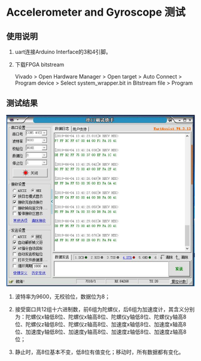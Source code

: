 # Accelerometer and Gyroscope 测试

## 使用说明
1. uart连接Arduino Interface的3和4引脚。

2. 下载FPGA bitstream

   Vivado > Open Hardware Manager > Open target > Auto Connect > Program device > Select system_wrapper.bit in Bitstream file > Program

## 测试结果
![Result](./6_axis.JPG)

1. 波特率为9600，无校验位，数据位为8；

2. 接受窗口共12组十六进制数，前6组为陀螺仪，后6组为加速度计，其含义分别为：陀螺仪x轴低8位、陀螺仪x轴高8位、陀螺仪y轴低8位、陀螺仪y轴高8位、陀螺仪z轴低8位、陀螺仪z轴高8位、加速度x轴低8位、加速度x轴高8位、加速度y轴低8位、加速度y轴高8位、加速度z轴低8位、加速度z轴高8位；

3. 静止时，高8位基本不变，低8位有值变化；移动时，所有数据都有变化。